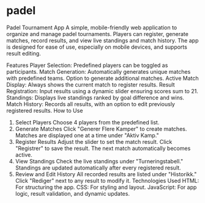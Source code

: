 # padel
Padel Tournament App
A simple, mobile-friendly web application to organize and manage padel tournaments. Players can register, generate matches, record results, and view live standings and match history. The app is designed for ease of use, especially on mobile devices, and supports result editing.

Features
Player Selection: Predefined players can be toggled as participants.
Match Generation: Automatically generates unique matches with predefined teams. Option to generate additional matches.
Active Match Display: Always shows the current match to register results.
Result Registration: Input results using a dynamic slider ensuring scores sum to 21.
Standings: Displays live standings ranked by goal difference and wins.
Match History: Records all results, with an option to edit previously registered results.
How to Use
1. Select Players
Choose 4 players from the predefined list.
2. Generate Matches
Click "Generer Flere Kamper" to create matches.
Matches are displayed one at a time under "Aktiv Kamp."
3. Register Results
Adjust the slider to set the match result.
Click "Registrer" to save the result.
The next match automatically becomes active.
4. View Standings
Check the live standings under "Turneringstabell."
Standings are updated automatically after every registered result.
5. Review and Edit History
All recorded results are listed under "Historikk."
Click "Rediger" next to any result to modify it.
Technologies Used
HTML: For structuring the app.
CSS: For styling and layout.
JavaScript: For app logic, result validation, and dynamic updates.
